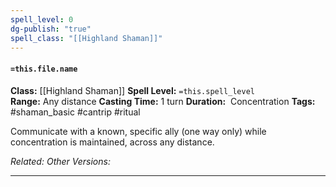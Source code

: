 ```yaml
---
spell_level: 0
dg-publish: "true"
spell_class: "[[Highland Shaman]]"
---
```


#### `=this.file.name`

**Class:** [[Highland Shaman]]
**Spell Level:** `=this.spell_level`  
**Range:** Any distance
**Casting Time:** 1 turn
**Duration:**  Concentration
**Tags:** #shaman_basic #cantrip #ritual

Communicate with a known, specific ally (one way only) while concentration is maintained, across any distance.

*Related:* 
*Other Versions:*
___

